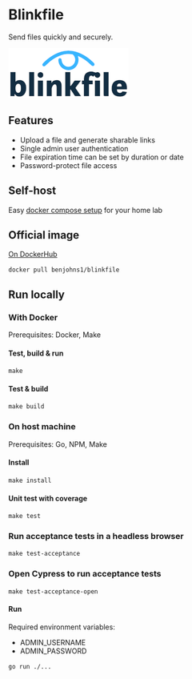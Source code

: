 # Blinkfile
Send files quickly and securely.

![Blinkfile](docs/images/logo-light-bg-240x100.png)

## Features
- Upload a file and generate sharable links
- Single admin user authentication
- File expiration time can be set by duration or date
- Password-protect file access

## Self-host
Easy [docker compose setup](examples/docker-compose.yml) for your home lab

## Official image
[On DockerHub](https://hub.docker.com/repository/docker/benjohns1/blinkfile)

```
docker pull benjohns1/blinkfile
```

## Run locally
### With Docker
Prerequisites: Docker, Make
#### Test, build & run
```
make
```
#### Test & build
```
make build
```
### On host machine
Prerequisites: Go, NPM, Make

#### Install
```
make install
```
#### Unit test with coverage
```
make test
```
### Run acceptance tests in a headless browser
```
make test-acceptance
```
### Open Cypress to run acceptance tests
```
make test-acceptance-open
```
#### Run
Required environment variables:
- ADMIN_USERNAME
- ADMIN_PASSWORD
```
go run ./...
```